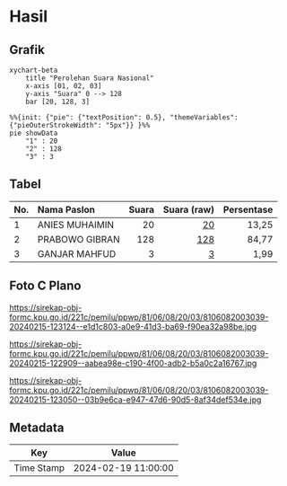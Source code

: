 # Hasil

## Grafik

```mermaid
xychart-beta
    title "Perolehan Suara Nasional"
    x-axis [01, 02, 03]
    y-axis "Suara" 0 --> 128
    bar [20, 128, 3]
```

```mermaid
%%{init: {"pie": {"textPosition": 0.5}, "themeVariables": {"pieOuterStrokeWidth": "5px"}} }%%
pie showData
    "1" : 20
    "2" : 128
    "3" : 3
```

## Tabel

| No. | Nama Paslon    | Suara | Suara (raw) | Persentase |
|:--- |:-------------- | -----:| -----------:| ----------:|
| 1   | ANIES MUHAIMIN | 20    | [20][p-1]   | 13,25      |
| 2   | PRABOWO GIBRAN | 128   | [128][p-2]  | 84,77      |
| 3   | GANJAR MAHFUD  | 3     | [3][p-3]    | 1,99       |


[p-1]: https://github.com/gigit-pemilu/pemilu-2024/blob/main/pilpres/hitung-suara/sub/81-maluku/sub/06-seram-bagian-barat/sub/08-huamual/sub/2003-luhu/sub/039-tps/sub/paslon-1.txt
[p-2]: https://github.com/gigit-pemilu/pemilu-2024/blob/main/pilpres/hitung-suara/sub/81-maluku/sub/06-seram-bagian-barat/sub/08-huamual/sub/2003-luhu/sub/039-tps/sub/paslon-2.txt
[p-3]: https://github.com/gigit-pemilu/pemilu-2024/blob/main/pilpres/hitung-suara/sub/81-maluku/sub/06-seram-bagian-barat/sub/08-huamual/sub/2003-luhu/sub/039-tps/sub/paslon-3.txt

## Foto C Plano

https://sirekap-obj-formc.kpu.go.id/221c/pemilu/ppwp/81/06/08/20/03/8106082003039-20240215-123124--e1d1c803-a0e9-41d3-ba69-f90ea32a98be.jpg

https://sirekap-obj-formc.kpu.go.id/221c/pemilu/ppwp/81/06/08/20/03/8106082003039-20240215-122909--aabea98e-c190-4f00-adb2-b5a0c2a16767.jpg

https://sirekap-obj-formc.kpu.go.id/221c/pemilu/ppwp/81/06/08/20/03/8106082003039-20240215-123050--03b9e6ca-e947-47d6-90d5-8af34def534e.jpg


## Metadata

| Key        | Value               |
| ---------- | ------------------- |
| Time Stamp | 2024-02-19 11:00:00 |



